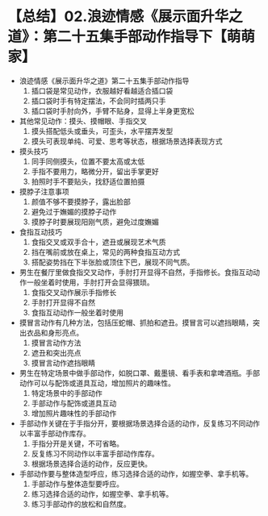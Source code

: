 # 【总结】02.浪迹情感《展示面升华之道》：第二十五集手部动作指导下【萌萌家】

-   浪迹情感《展示面升华之道》第二十五集手部动作指导
    1.  插口袋是常见动作，衣服越好看越适合插口袋
    2.  插口袋时手有特定摆法，不会同时插两只手
    3.  插口袋时手肘向外，手臂不贴身，显得上半身更宽松
-   其他常见动作：摸头、摸帽眼、手指交叉
    1.  摸头搭配低头或垂头，可歪头，水平摆弄发型
    2.  摸头可表现单纯、可爱、思考等状态，根据场景选择表现方式
-   摸头技巧
    1.  同手同侧摸头，位置不要太高或太低
    2.  手指不要用力，略微分开，留出手掌更好
    3.  拍照时手不要贴头，找舒适位置拍摄
-   摸脖子注意事项
    1.  颜值不够不要摸脖子，露出脸部
    2.  避免过于嫵媚的摸脖子动作
    3.  摸脖子时要展现阳刚气质，避免过度嫵媚
-   食指互动技巧
    1.  食指交叉或双手合十，遮丑或展现艺术气质
    2.  挡在嘴前或放在桌上，常见的两种食指互动方式
    3.  搭配姿势挡在下半张脸或顶住下巴，展现不同气质。
-   男生在餐厅里做食指交叉动作，手肘打开显得不自然，手指修长。食指互动动作一般坐着时使用，手肘打开会显得猥琐。
    1.  食指交叉动作展示手指修长
    2.  手肘打开显得不自然
    3.  食指互动动作一般坐着时使用
-   摸冒言动作有几种方法，包括压蛇帽、抓拍和遮丑。摸冒言可以遮挡眼睛，突出衣品和身形亮点。
    1.  摸冒言动作方法
    2.  遮丑和突出亮点
    3.  摸冒言动作遮挡眼睛
-   男生在特定场景中做手部动作，如脱口罩、戴墨镜、看手表和拿啤酒瓶。手部动作可以与配饰或道具互动，增加照片的趣味性。
    1.  特定场景中的手部动作
    2.  手部动作与配饰或道具互动
    3.  增加照片趣味性的手部动作
-   手部动作关键在于手指分开，要根据场景选择合适的动作，反复练习不同动作以丰富手部动作库存。
    1.  手指分开是关键，不可省略。
    2.  反复练习不同动作以丰富手部动作库存。
    3.  根据场景选择合适的动作，反应更快。
-   手部动作要与整体造型呼应，练习选择合适的动作，如握空拳、拿手机等。
    1.  手部动作与整体造型要呼应。
    2.  练习选择合适的动作，如握空拳、拿手机等。
    3.  练习手部动作的放松和自然度。
